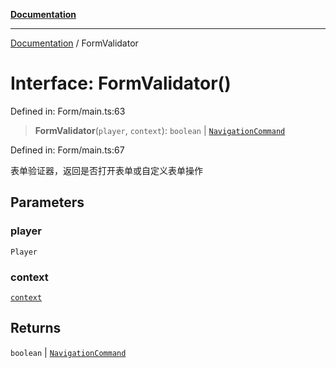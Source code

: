 [**Documentation**](../README.md)

***

[Documentation](../globals.md) / FormValidator

# Interface: FormValidator()

Defined in: Form/main.ts:63

> **FormValidator**(`player`, `context`): `boolean` \| [`NavigationCommand`](NavigationCommand.md)

Defined in: Form/main.ts:67

表单验证器，返回是否打开表单或自定义表单操作

## Parameters

### player

`Player`

### context

[`context`](context.md)

## Returns

`boolean` \| [`NavigationCommand`](NavigationCommand.md)
